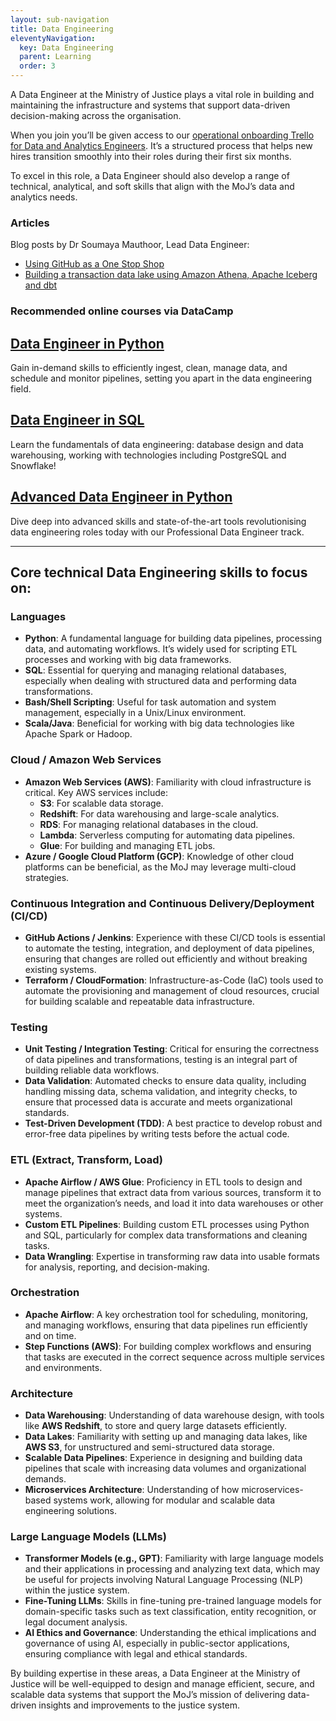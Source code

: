```yaml
---
layout: sub-navigation
title: Data Engineering
eleventyNavigation:
  key: Data Engineering
  parent: Learning
  order: 3
---
```



A Data Engineer at the Ministry of Justice plays a vital role in building and maintaining the infrastructure and systems that support data-driven decision-making across the organisation. 

When you join you’ll be given access to our [operational onboarding Trello  for Data and Analytics Engineers](https://trello.com/b/AxQfkv5D/onboarding-data-and-analytics-engineering). It’s a structured process that helps new hires transition smoothly into their roles during their first six months. 

To excel in this role, a Data Engineer should also develop a range of technical, analytical, and soft skills that align with the MoJ’s data and analytics needs. 

### Articles

Blog posts by Dr Soumaya Mauthoor, Lead Data Engineer:
 
* [Using GitHub as a One Stop Shop](../../blog/posts/github-as-a-one-stop-shop/) 
* [Building a transaction data lake using Amazon Athena, Apache Iceberg and dbt](../../blog/posts/building-a-transaction-data-lake-using-amazon-athena-apache-iceberg-and-dbt/)

### Recommended online courses via DataCamp
<div class="grid grid-cols-1 gap-1 pt-8">
  <div class="grid-card">
    <h2 class="govuk-heading-m"><a href="https://app.datacamp.com/learn/career-tracks/data-engineer-in-python" class="govuk-link">Data Engineer in Python</a></h2>
    <p class="govuk-body">Gain in-demand skills to efficiently ingest, clean, manage data, and schedule and monitor pipelines, setting you apart in the data engineering field.</p>
  </div>
<div class="grid grid-cols-1 gap-1 pt-8">
  <div class="grid-card">
    <h2 class="govuk-heading-m"><a href="https://app.datacamp.com/learn/career-tracks/associate-data-engineer-in-sql" class="govuk-link">Data Engineer in SQL</a></h2>
    <p class="govuk-body">Learn the fundamentals of data engineering: database design and data warehousing, working with technologies including PostgreSQL and Snowflake!</p>
  </div>
<div class="grid grid-cols-1 gap-1 pt-8">
  <div class="grid-card">
    <h2 class="govuk-heading-m"><a href="https://app.datacamp.com/learn/career-tracks/professional-data-engineer" class="govuk-link">Advanced Data Engineer in Python</a></h2>
    <p class="govuk-body">Dive deep into advanced skills and state-of-the-art tools revolutionising data engineering roles today with our Professional Data Engineer track.</p>
</div>

---

## Core technical Data Engineering skills to focus on:


### **Languages**
- **Python**: A fundamental language for building data pipelines, processing data, and automating workflows. It’s widely used for scripting ETL processes and working with big data frameworks.
- **SQL**: Essential for querying and managing relational databases, especially when dealing with structured data and performing data transformations.
- **Bash/Shell Scripting**: Useful for task automation and system management, especially in a Unix/Linux environment.
- **Scala/Java**: Beneficial for working with big data technologies like Apache Spark or Hadoop.

### **Cloud / Amazon Web Services**
- **Amazon Web Services (AWS)**: Familiarity with cloud infrastructure is critical. Key AWS services include:
  - **S3**: For scalable data storage.
  - **Redshift**: For data warehousing and large-scale analytics.
  - **RDS**: For managing relational databases in the cloud.
  - **Lambda**: Serverless computing for automating data pipelines.
  - **Glue**: For building and managing ETL jobs.
- **Azure / Google Cloud Platform (GCP)**: Knowledge of other cloud platforms can be beneficial, as the MoJ may leverage multi-cloud strategies.

### **Continuous Integration and Continuous Delivery/Deployment (CI/CD)**
- **GitHub Actions / Jenkins**: Experience with these CI/CD tools is essential to automate the testing, integration, and deployment of data pipelines, ensuring that changes are rolled out efficiently and without breaking existing systems.
- **Terraform / CloudFormation**: Infrastructure-as-Code (IaC) tools used to automate the provisioning and management of cloud resources, crucial for building scalable and repeatable data infrastructure.

### **Testing**
- **Unit Testing / Integration Testing**: Critical for ensuring the correctness of data pipelines and transformations, testing is an integral part of building reliable data workflows.
- **Data Validation**: Automated checks to ensure data quality, including handling missing data, schema validation, and integrity checks, to ensure that processed data is accurate and meets organizational standards.
- **Test-Driven Development (TDD)**: A best practice to develop robust and error-free data pipelines by writing tests before the actual code.

### **ETL (Extract, Transform, Load)**
- **Apache Airflow / AWS Glue**: Proficiency in ETL tools to design and manage pipelines that extract data from various sources, transform it to meet the organization’s needs, and load it into data warehouses or other systems.
- **Custom ETL Pipelines**: Building custom ETL processes using Python and SQL, particularly for complex data transformations and cleaning tasks.
- **Data Wrangling**: Expertise in transforming raw data into usable formats for analysis, reporting, and decision-making.

### **Orchestration**
- **Apache Airflow**: A key orchestration tool for scheduling, monitoring, and managing workflows, ensuring that data pipelines run efficiently and on time.
- **Step Functions (AWS)**: For building complex workflows and ensuring that tasks are executed in the correct sequence across multiple services and environments.

### **Architecture**
- **Data Warehousing**: Understanding of data warehouse design, with tools like **AWS Redshift**, to store and query large datasets efficiently.
- **Data Lakes**: Familiarity with setting up and managing data lakes, like **AWS S3**, for unstructured and semi-structured data storage.
- **Scalable Data Pipelines**: Experience in designing and building data pipelines that scale with increasing data volumes and organizational demands.
- **Microservices Architecture**: Understanding of how microservices-based systems work, allowing for modular and scalable data engineering solutions.

### **Large Language Models (LLMs)**
- **Transformer Models (e.g., GPT)**: Familiarity with large language models and their applications in processing and analyzing text data, which may be useful for projects involving Natural Language Processing (NLP) within the justice system.
- **Fine-Tuning LLMs**: Skills in fine-tuning pre-trained language models for domain-specific tasks such as text classification, entity recognition, or legal document analysis.
- **AI Ethics and Governance**: Understanding the ethical implications and governance of using AI, especially in public-sector applications, ensuring compliance with legal and ethical standards.

By building expertise in these areas, a Data Engineer at the Ministry of Justice will be well-equipped to design and manage efficient, secure, and scalable data systems that support the MoJ’s mission of delivering data-driven insights and improvements to the justice system.
